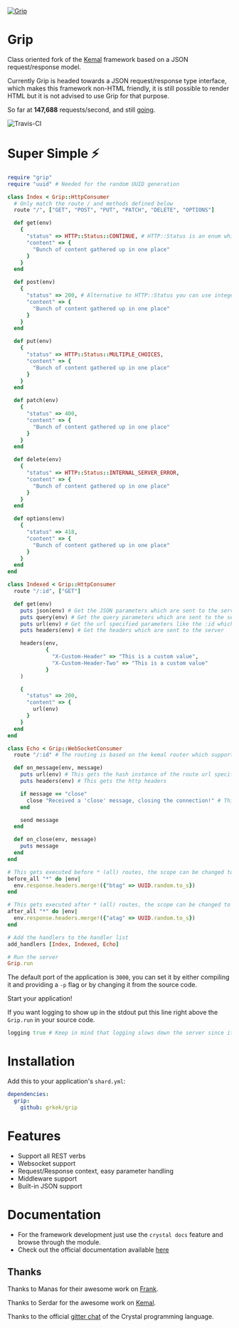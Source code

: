 
[![Grip](https://avatars0.githubusercontent.com/u/44188195?s=200&v=4)](https://github.com/grkek/grip)

# Grip

Class oriented fork of the [Kemal](https://kemalcr.com) framework based on a JSON request/response model.

Currently Grip is headed towards a JSON request/response type interface, which makes this framework non-HTML friendly, 
it is still possible to render HTML but it is not advised to use Grip for that purpose.

So far at **147,688** requests/second, and still [going](https://github.com/the-benchmarker/web-frameworks).

![Travis-CI](https://travis-ci.com/grkek/grip.svg?branch=master)

# Super Simple ⚡️

```ruby
require "grip"
require "uuid" # Needed for the random UUID generation

class Index < Grip::HttpConsumer
  # Only match the route / and methods defined below
  route "/", ["GET", "POST", "PUT", "PATCH", "DELETE", "OPTIONS"]

  def get(env)
    {
      "status" => HTTP::Status::CONTINUE, # HTTP::Status is an enum which has all of the response codes.
      "content" => {
        "Bunch of content gathered up in one place"
      }
    }
  end

  def post(env)
    {
      "status" => 200, # Alternative to HTTP::Status you can use integers directly as response codes.
      "content" => {
        "Bunch of content gathered up in one place"
      }
    }
  end

  def put(env)
    {
      "status" => HTTP::Status::MULTIPLE_CHOICES,
      "content" => {
        "Bunch of content gathered up in one place"
      }
    }
  end

  def patch(env)
    {
      "status" => 400,
      "content" => {
        "Bunch of content gathered up in one place"
      }
    }
  end

  def delete(env)
    {
      "status" => HTTP::Status::INTERNAL_SERVER_ERROR,
      "content" => {
        "Bunch of content gathered up in one place"
      }
    }
  end

  def options(env)
    {
      "status" => 418,
      "content" => {
        "Bunch of content gathered up in one place"
      }
    }
  end
end

class Indexed < Grip::HttpConsumer
  route "/:id", ["GET"]

  def get(env)
    puts json(env) # Get the JSON parameters which are sent to the server
    puts query(env) # Get the query parameters which are sent to the server
    puts url(env) # Get the url specified parameters like the :id which are sent to the server
    puts headers(env) # Get the headers which are sent to the server

    headers(env, 
            {
              "X-Custom-Header" => "This is a custom value",
              "X-Custom-Header-Two" => "This is a custom value"
            }
    )

    {
      "status" => 200,
      "content" => {
        url(env)
      }
    }
  end
end

class Echo < Grip::WebSocketConsumer
  route "/:id" # The routing is based on the kemal router which supports the same routing powers.

  def on_message(env, message)
    puts url(env) # This gets the hash instance of the route url specified variables
    puts headers(env) # This gets the http headers

    if message == "close"
      close "Received a 'close' message, closing the connection!" # This closes the connection
    end

    send message
  end

  def on_close(env, message)
    puts message
  end
end

# This gets executed before * (all) routes, the scope can be changed to a specific route
before_all "*" do |env|
  env.response.headers.merge!({"btag" => UUID.random.to_s})
end

# This gets executed after * (all) routes, the scope can be changed to a specific route
after_all "*" do |env|
  env.response.headers.merge!({"atag" => UUID.random.to_s})
end

# Add the handlers to the handler list
add_handlers [Index, Indexed, Echo]

# Run the server
Grip.run
```

The default port of the application is `3000`, 
you can set it by either compiling it and providing a `-p` flag or
by changing it from the source code.

Start your application!

If you want logging to show up in the stdout put this line right above the `Grip.run` in your source code.

```ruby
logging true # Keep in mind that logging slows down the server since it is an IO bound operation
```

# Installation

Add this to your application's `shard.yml`:

```yaml
dependencies:
  grip:
    github: grkek/grip
```

# Features

- Support all REST verbs
- Websocket support
- Request/Response context, easy parameter handling
- Middleware support
- Built-in JSON support

# Documentation

- For the framework development just use the `crystal docs` feature and browse through the module.
- Check out the official documentation available [here](https://github.com/grkek/grip/blob/master/DOCUMENTATION.md)

## Thanks

Thanks to Manas for their awesome work on [Frank](https://github.com/manastech/frank).

Thanks to Serdar for the awesome work on [Kemal](https://github.com/kemalcr/kemal).

Thanks to the official [gitter chat](https://gitter.im/crystal-lang/crystal#) of the Crystal programming language.
